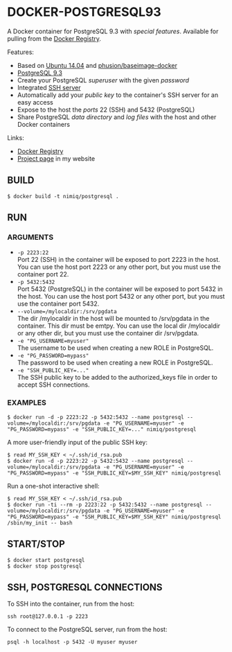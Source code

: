 # DOCKER-POSTGRESQL93

A Docker container for PostgreSQL 9.3 with *special features*. Available for pulling from the
[Docker Registry](https://registry.hub.docker.com/u/nimiq/postgresql93/).

Features:  
- Based on [Ubuntu 14.04](http://www.ubuntu.com/) and [phusion/baseimage-docker](https://github.com/phusion/baseimage-docker)
- [PostgreSQL 9.3](http://www.postgresql.org/)
- Create your PostgreSQL *superuser* with the given *password*
- Integrated [SSH server](http://en.wikipedia.org/wiki/Secure_Shell)
- Automatically add your *public key* to the container's SSH server for an easy access
- Expose to the host the *ports* 22 (SSH) and 5432 (PostgreSQL)
- Share PostgreSQL *data directory* and *log files* with the host and other Docker containers

Links:  
- [Docker Registry](https://registry.hub.docker.com/u/nimiq/postgresql93/)
- [Project page](http://painl.es/docker-postgresql/) in my website

## BUILD
```
$ docker build -t nimiq/postgresql .
```

## RUN
### ARGUMENTS
- `-p 2223:22`  
Port 22 (SSH) in the container will be exposed to port 2223 in the host.
You can use the host port 2223 or any other port, but you must use the container port 22.
- `-p 5432:5432`  
Port 5432 (PostgreSQL) in the container will be exposed to port 5432 in the host.
You can use the host port 5432 or any other port, but you must use the container port 5432.
- `--volume=/mylocaldir:/srv/pgdata`  
The dir /mylocaldir in the host will be mounted to /srv/pgdata in the container. This dir must be emtpy.
You can use the local dir /mylocaldir or any other dir, but you must use the container dir /srv/pgdata.
- `-e "PG_USERNAME=myuser"`  
The username to be used when creating a new ROLE in PostgreSQL.
- `-e "PG_PASSWORD=mypass"`  
The password to be used when creating a new ROLE in PostgreSQL.
- `-e "SSH_PUBLIC_KEY=..."`  
The SSH public key to be added to the authorized_keys file in order to accept SSH connections.

### EXAMPLES
```
$ docker run -d -p 2223:22 -p 5432:5432 --name postgresql --volume=/mylocaldir:/srv/pgdata -e "PG_USERNAME=myuser" -e "PG_PASSWORD=mypass" -e "SSH_PUBLIC_KEY=..." nimiq/postgresql
```

A more user-friendly input of the public SSH key:
```
$ read MY_SSH_KEY < ~/.ssh/id_rsa.pub
$ docker run -d -p 2223:22 -p 5432:5432 --name postgresql --volume=/mylocaldir:/srv/pgdata -e "PG_USERNAME=myuser" -e "PG_PASSWORD=mypass" -e "SSH_PUBLIC_KEY=$MY_SSH_KEY" nimiq/postgresql
```

Run a one-shot interactive shell:
```
$ read MY_SSH_KEY < ~/.ssh/id_rsa.pub
$ docker run -ti --rm -p 2223:22 -p 5432:5432 --name postgresql --volume=/mylocaldir:/srv/pgdata -e "PG_USERNAME=myuser" -e "PG_PASSWORD=mypass" -e "SSH_PUBLIC_KEY=$MY_SSH_KEY" nimiq/postgresql /sbin/my_init -- bash
```

## START/STOP
```
$ docker start postgresql
$ docker stop postgresql
```

## SSH, POSTGRESQL CONNECTIONS
To SSH into the container, run from the host:
```
ssh root@127.0.0.1 -p 2223
```

To connect to the PostgreSQL server, run from the host:
```
psql -h localhost -p 5432 -U myuser myuser
```
